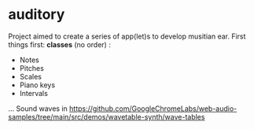 # auditory
Project aimed to create a series of app(let)s to develop musitian ear.
First things first: **classes** (no order) :
- Notes
- Pitches
- Scales
- Piano keys
- Intervals

... 
Sound waves in https://github.com/GoogleChromeLabs/web-audio-samples/tree/main/src/demos/wavetable-synth/wave-tables
